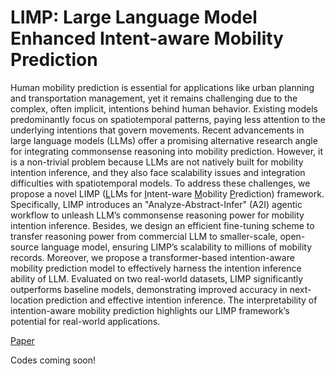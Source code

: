 # LIMP: Large Language Model Enhanced Intent-aware Mobility Prediction

Human mobility prediction is essential for applications like urban planning and transportation management, yet it remains challenging due to the complex, often implicit, intentions behind human behavior. Existing models predominantly focus on spatiotemporal patterns, paying less attention to the underlying intentions that govern movements. Recent advancements in large language models (LLMs) offer a promising alternative research angle for integrating commonsense reasoning into mobility prediction. However, it is a non-trivial problem because LLMs are not natively built for mobility intention inference, and they also face scalability issues and integration difficulties with spatiotemporal models. To address these challenges, we propose a novel LIMP (<u>L</u>LMs for <u>I</u>ntent-ware <u>M</u>obility <u>P</u>rediction) framework. Specifically, LIMP introduces an "Analyze-Abstract-Infer" (A2I) agentic workflow to unleash LLM’s commonsense reasoning power for mobility intention inference. Besides, we design an efficient fine-tuning scheme to transfer reasoning power from commercial LLM to smaller-scale, open-source language model, ensuring LIMP’s scalability to millions of mobility records. Moreover, we propose a transformer-based intention-aware mobility prediction model to effectively harness the intention inference ability of LLM. Evaluated on two real-world datasets, LIMP significantly outperforms baseline models, demonstrating improved accuracy in next-location prediction and effective intention inference. The interpretability of intention-aware mobility prediction highlights our LIMP framework’s potential for real-world applications.

[Paper](./assets/LIMP_arxiv.pdf)

Codes coming soon!